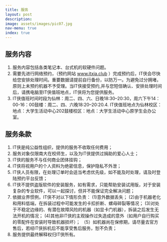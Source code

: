 ```yaml
---
title: 服务
layout: post
description: 
image: assets/images/pic07.jpg
nav-menu: true
index: true
---
```



## 服务内容

1. 服务内容包括各类笔记本、台式机的软硬件问题。
2. 需要先进行网络预约，（预约网站 www.itxia.club ）完成预约后，IT侠会尽快给您安排处理时间。重要数据请提前自行备份，以防万一。为避免过分拥堵，原则上未预约机器不予受理。当IT侠接受预约,并与您短信确认、安排处理时间后，请携电脑至IT侠值班地点，IT侠将为您提供服务。
3. IT侠值班时间时段为仙林：周二、四、六、日晚18:30–20:30，周六下午14：00-16：00鼓楼：周二、四、六晚18:20–20:20.4.  IT侠值班地点为仙林校区：地点：大学生活动中心202鼓楼校区：地点：大学生活动中心原学生会办公室。

## 服务条款
1. IT侠是纯公益性组织，提供的服务不收取任何费用；
2. 服务对象仅限南大在校师生，以及为IT侠提供过捐助的爱心人士；
3. IT侠的服务不与任何商业团体挂钩；
4. IT侠将视用户的个人资料为绝密信息，保护隐私不外泄；
5. IT侠人员有限，在处理订单时会适当考虑优先级，如不能及时处理，请及时登陆预约平台反馈；
6. IT侠不提供盗版软件的安装服务，如有需求，只能帮助安装试用版，对于安装复杂的专业软件，可以一起探讨，但并不能保证完全解决问题；
5. 依据业界惯例，IT侠不对以下情形负责：
    (1)意外数据丢失；
    (2)由于机器老化和用料低端，在拆装过程中可能发生的卡扣折断、螺母碎裂等情况；
    (3)对处于不稳定边缘的、有潜在故障风险的机器（如显卡门机器），拆装之后发生无法开机的情况；
    (4)其他非IT侠的主观操作过失造成的意外（如用户自行购买的零配件在安装时导致机器损坏）；
   （5）如机器尚在保修期，请尽量去官方售后，若经IT侠拆机后不能享受售后服务，恕不负责；
7. 服务提供最终解释权归IT侠所有。
